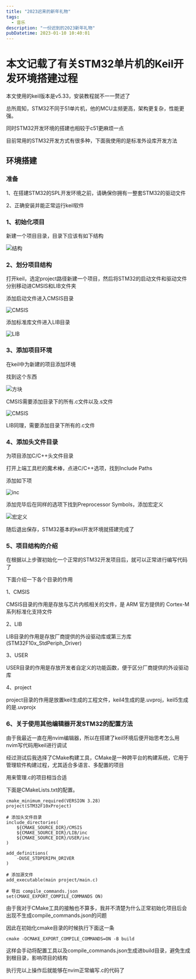 ```yaml
---
title: "2023迟来的新年礼物"
tags: 
  - 音乐
description: "一份迟到的2023新年礼物"
pubDatetime: 2023-01-10 10:40:01
---
```

# 本文记载了有关STM32单片机的Keil开发环境搭建过程

本文使用的keil版本是v5.33，安装教程就不一一赘述了

总所周知，STM32不同于51单片机，他的MCU主频更高，架构更复杂，性能更强。

同时STM32开发环境的搭建也相较于c51更麻烦一点

目前常用的STM32开发方式有很多种，下面我使用的是标准外设库开发方法

## 环境搭建

### 准备

1、在搭建STM32的SPL开发环境之前，请确保你拥有一整套STM32的驱动文件

2、正确安装并能正常运行keil软件

### 1、初始化项目

新建一个项目目录，目录下应该有如下结构

![结构](https://s21.ax1x.com/2025/01/11/pEPuZ8K.png "结构")

### 2、划分项目结构

打开keil，选定project路径新建一个项目，然后将STM32的启动文件和驱动文件分别移动进CMSIS和LIB文件夹

添加启动文件进入CMSIS目录

![CMSIS](https://s21.ax1x.com/2025/01/11/pEPumvD.png "CMSIS")

添加标准库文件进入LIB目录

![LIB](https://s21.ax1x.com/2025/01/11/pEPuuKe.png "LIB")

### 3、添加项目环境

在keil中为新建的项目添加环境

找到这个东西

![方块](https://s21.ax1x.com/2025/01/11/pEPu4aR.png "方块")

CMSIS需要添加目录下的所有.c文件以及.s文件

![CMSIS](https://s21.ax1x.com/2025/01/11/pEPuhZ9.png "CMSIS")

LIB同理，需要添加目录下所有的.c文件

### 4、添加头文件目录

为项目添加C/C++头文件目录

打开上端工具栏的魔术棒，点进C/C++选项，找到Include Paths

添加如下项

![inc](https://s21.ax1x.com/2025/01/11/pEPKEZj.png "inc")

添加完毕后在同样的选项下找到Preprocessor Symbols，添加宏定义

![宏定义](https://s21.ax1x.com/2025/01/11/pEPKkLQ.png "宏定义")

随后退出保存，STM32基本的keil开发环境就搭建完成了

### 5、项目结构的介绍

在根据以上步骤初始化一个正常的STM32开发项目后，就可以正常进行编写代码了

下面介绍一下各个目录的作用

1、CMSIS

CMSIS目录的作用是存放与芯片内核相关的文件，是 ARM 官方提供的 Cortex-M 系列标准化支持文件

2、LIB

LIB目录的作用是存放厂商提供的外设驱动库或第三方库(STM32F10x_StdPeriph_Driver)

3、USER

USER目录的作用是存放开发者自定义的功能函数，便于区分厂商提供的外设驱动库

4、project

project目录的作用是放置keil生成的工程文件，keil4生成的是.uvproj，keil5生成的是.uvprojx

### 6、关于使用其他编辑器开发STM32的配置方法

由于我最近一直在用nvim编辑器，所以在搭建了keil环境后便开始思考怎么用nvim写代码用keil进行调试

经过测试后我选择了CMake构建工具，CMake是一种跨平台的构建系统，它用于管理软件构建过程，尤其适合多语言、多配置的项目

用来管理.c的项目相当合适

下面是CMakeLists.txt的配置。

```
cmake_minimum_required(VERSION 3.28)
project(STM32F10xProject)

# 添加头文件目录
include_directories(
    ${CMAKE_SOURCE_DIR}/CMSIS
    ${CMAKE_SOURCE_DIR}/LIB/inc
    ${CMAKE_SOURCE_DIR}/USER/inc
)

add_definitions(
    -DUSE_STDPERIPH_DRIVER
)

# 添加源文件
add_executable(main project/main.c)

# 导出 compile_commands.json
set(CMAKE_EXPORT_COMPILE_COMMANDS ON)
```

由于我对于CMake工具的接触也不算多，我并不清楚为什么正常初始化项目后会出现不生成compile_commands.json的问题

因此在初始化cmake目录的时候执行下面这一条

```cmake -DCMAKE_EXPORT_COMPILE_COMMANDS=ON -B build```

这样会手动将配置工具以及compile_commands.json生成进build目录，避免生成到根目录，影响项目的结构

执行完以上操作后就能够在nvim正常编写.c的代码了


